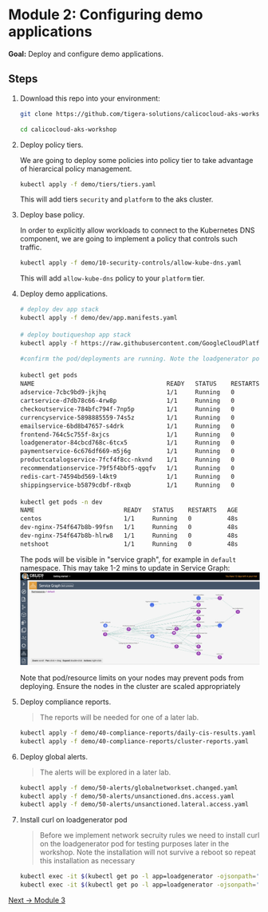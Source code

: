 # Module 2: Configuring demo applications

**Goal:** Deploy and configure demo applications.

## Steps

1. Download this repo into your environment:

    ```bash
    git clone https://github.com/tigera-solutions/calicocloud-aks-workshop.git 
    ```
    
    ```bash
    cd calicocloud-aks-workshop
    ```


2. Deploy policy tiers.

    We are going to deploy some policies into policy tier to take advantage of hierarcical policy management.

    ```bash
    kubectl apply -f demo/tiers/tiers.yaml
    ```

    This will add tiers `security` and `platform` to the aks cluster. 



3. Deploy base policy.

    In order to explicitly allow workloads to connect to the Kubernetes DNS component, we are going to implement a policy that controls such traffic.

    ```bash
    kubectl apply -f demo/10-security-controls/allow-kube-dns.yaml
    ```

    This will add `allow-kube-dns` policy to your `platform` tier.
    

4. Deploy demo applications.

    ```bash
    # deploy dev app stack
    kubectl apply -f demo/dev/app.manifests.yaml

    # deploy boutiqueshop app stack
    kubectl apply -f https://raw.githubusercontent.com/GoogleCloudPlatform/microservices-demo/master/release/kubernetes-manifests.yaml
    ```
    
    ```bash
    #confirm the pod/deployments are running. Note the loadgenerator pod waits for the frontend pod to respond to http calls before coming up and can take a few minutes. Eventually, the status of the pods in the default namespace will look as follows: 
    
    kubectl get pods
    NAME                                     READY   STATUS    RESTARTS   AGE
    adservice-7cbc9bd9-jkjhq                 1/1     Running   0          86s
    cartservice-d7db78c66-4rw8p              1/1     Running   0          87s
    checkoutservice-784bfc794f-7np5p         1/1     Running   0          87s
    currencyservice-5898885559-74s5z         1/1     Running   0          86s
    emailservice-6bd8b47657-s4drk            1/1     Running   0          87s
    frontend-764c5c755f-8xjcs                1/1     Running   0          87s
    loadgenerator-84cbcd768c-6tcx5           1/1     Running   0          87s
    paymentservice-6c676df669-m5j6g          1/1     Running   0          87s
    productcatalogservice-7fcf4f8cc-nkvnd    1/1     Running   0          87s
    recommendationservice-79f5f4bbf5-qgqfv   1/1     Running   0          87s
    redis-cart-74594bd569-l4kt9              1/1     Running   0          86s
    shippingservice-b5879cdbf-r8xqb          1/1     Running   0          86s

    kubectl get pods -n dev
    NAME                         READY   STATUS    RESTARTS   AGE
    centos                       1/1     Running   0          48s
    dev-nginx-754f647b8b-99fsn   1/1     Running   0          48s
    dev-nginx-754f647b8b-hlrw8   1/1     Running   0          48s
    netshoot                     1/1     Running   0          48s
    ```

    The pods will be visible in "service graph", for example in `default` namespace. This may take 1-2 mins to update in Service Graph:
      ![service-graph-default](../img/service-graph-default.png)

    Note that pod/resource limits on your nodes may prevent pods from deploying. Ensure the nodes in the cluster are scaled appropriately

5. Deploy compliance reports.

    >The reports will be needed for one of a later lab.

    ```bash
    kubectl apply -f demo/40-compliance-reports/daily-cis-results.yaml
    kubectl apply -f demo/40-compliance-reports/cluster-reports.yaml
    ```

6. Deploy global alerts.

    >The alerts will be explored in a later lab.

    ```bash
    kubectl apply -f demo/50-alerts/globalnetworkset.changed.yaml
    kubectl apply -f demo/50-alerts/unsanctioned.dns.access.yaml
    kubectl apply -f demo/50-alerts/unsanctioned.lateral.access.yaml
    ```

7. Install curl on loadgenerator pod
 
    > Before we implement network secruity rules we need to install curl on the loadgenerator pod for testing purposes later in the workshop. Note the installation will not survive a reboot so repeat this installation as necessary

    ```bash
    kubectl exec -it $(kubectl get po -l app=loadgenerator -ojsonpath='{.items[0].metadata.name}') -- sh -c 'apt-get update'
    kubectl exec -it $(kubectl get po -l app=loadgenerator -ojsonpath='{.items[0].metadata.name}') -- sh -c 'apt install curl -y'
    ```

[Next -> Module 3](../modules/using-security-controls.md)

